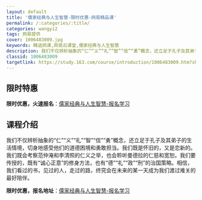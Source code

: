 ```yaml
---
layout: default
title: '儒家经典与人生智慧-限时优惠-网易精品课'
permalink: /:categories/:title/
categories: wangyi2
tags: 网易提供
cover: 1006483009.jpg
keywords: 精选网课,网易云课堂,儒家经典与人生智慧
description: 我们不仅辨析抽象的“仁”“义”“礼”“智”“信”“勇”概念，还立足于孔子及其弟子的生活情境，切身地感受他们的道德困境和勇
classid: 1006483009
targetlink: https://study.163.com/course/introduction/1006483009.htm?share=1&shareId=1025206652&utm_campaign=share&utm_medium=iphoneShare&utm_source=&utm_u=1025206652
---
```


## 限时特惠

**限时优惠，火速报名**：[儒家经典与人生智慧-报名学习](https://study.163.com/course/introduction/1006483009.htm?share=1&shareId=1025206652&utm_campaign=share&utm_medium=iphoneShare&utm_source=&utm_u=1025206652)

## 课程介绍

我们不仅辨析抽象的“仁”“义”“礼”“智”“信”“勇”概念，还立足于孔子及其弟子的生活情境，切身地感受他们的道德困境和勇敢担当。我们既是怀旧的，又是恋新的。我们既会考察范仲淹和李清照的仁义之举，也会聆听曼德拉的仁慈和宽恕。我们要传授的，既有“诚心正意”的修身方法，也有“德”“礼”“政”“刑”的治国策略。相信，我们看过的书，见过的人，走过的路，终究会在未来的某一天成为我们渡过难关的最好陪伴。

**限时优惠，报名地址**：[儒家经典与人生智慧-报名学习](https://study.163.com/course/introduction/1006483009.htm?share=1&shareId=1025206652&utm_campaign=share&utm_medium=iphoneShare&utm_source=&utm_u=1025206652)

